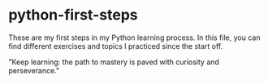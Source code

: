 # python-first-steps
These are my first steps in my Python learning process. In this file, you can find different exercises and topics
I practiced since the start off. 

"Keep learning: the path to mastery is paved with curiosity and perseverance."
